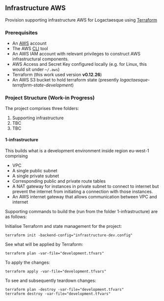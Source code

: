 ## Infrastructure AWS
Provision supporting infrastructure AWS for Logactaesque using [Terraform](https://www.terraform.io/)

### Prerequisites
- An [AWS](https://aws.amazon.com/) account
- The AWS [CLI](https://aws.amazon.com/cli/) tool 
- An AWS IAM account with relevant privileges to construct AWS infrastructural components.
- AWS Access and Secret Key configured locally (e.g. for Linux, this would sit under `~/.aws`)
- Terraform (this work used version **v0.12.26**)
- An AWS S3 bucket to hold terraform state (presently *logactaesque-terraform-state-development*)

### Project Structure (Work-in Progress)
The project comprises three folders:
1. Supporting infrastructure
2. TBC
3. TBC


#### 1-infrastructure 
This builds what is a development environment inside region eu-west-1 comprising
- VPC
- A single public subnet
- A single private subnet
- Corresponding public and private route tables
- A NAT gateway for instances in private subnet to connect to internet but prevent the internet from initiating a connection with those instances.
- An AWS internet gateway that allows communication between VPC and internet

Supporting commands to build the (run from the folder 1-infrastructure) are as follows:

Initialise Terraform and state management for the project:

    terraform init -backend-config="infrastructure-dev.config" 

See what will be applied by Terraform:

    terraform plan -var-file="development.tfvars"

To apply the changes:

    terraform apply -var-file="development.tfvars"

To see and subsequently teardown changes:

    terraform plan -destroy -var-file="development.tfvars"
    terraform destroy -var-file="development.tfvars"



